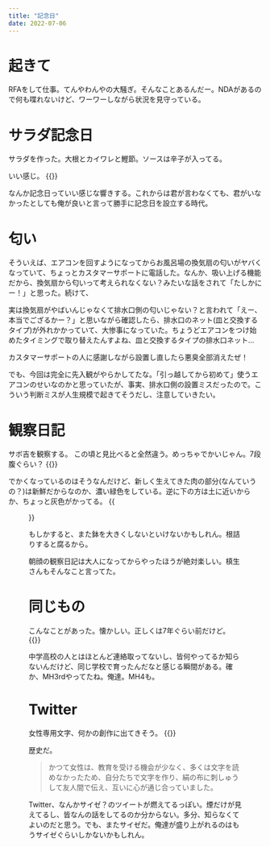 ```yaml
---
title: "記念日"
date: 2022-07-06
---
```


# 起きて
RFAをして仕事。てんやわんやの大騒ぎ。そんなことあるんだー。NDAがあるので何も喋れないけど、ワーワーしながら状況を見守っている。

# サラダ記念日
サラダを作った。大根とカイワレと鰹節。ソースは辛子が入ってる。

いい感じ。
{{<tweet user="dango_bot" id="1544672433562873857">}}

なんか記念日っていい感じな響きする。これからは君が言わなくても、君がいなかったとしても俺が良いと言って勝手に記念日を設立する時代。

# 匂い
そういえば、エアコンを回すようになってからお風呂場の換気扇の匂いがヤバくなっていて、ちょっとカスタマーサポートに電話した。なんか、吸い上げる機能だから、換気扇から匂いって考えられなくない？みたいな話をされて「たしかにー！」と思った。続けて、

実は換気扇がやばいんじゃなくて排水口側の匂いじゃない？と言われて「えー、本当でござるかー？」と思いながら確認したら、排水口のネット(皿と交換するタイプ)が外れかかっていて、大惨事になっていた。ちょうどエアコンをつけ始めたタイミングで取り替えたんすよね、皿と交換するタイプの排水口ネット...

カスタマーサポートの人に感謝しながら設置し直したら悪臭全部消えたぜ！

でも、今回は完全に先入観がやらかしてたな。「引っ越してから初めて」使うエアコンのせいなのかと思っていたが、事実、排水口側の設置ミスだったので。こういう判断ミスが人生規模で起きてそうだし、注意していきたい。
# 観察日記
サボ吉を観察する。
この頃と見比べると全然違う。めっちゃでかいじゃん。7段腹ぐらい？
{{<tweet user="dango_bot" id="1446032478787960842">}}

でかくなっているのはそうなんだけど、新しく生えてきた肉の部分(なんていうの？)は新鮮だからなのか、濃い緑色をしている。逆に下の方は土に近いからか、ちょっと灰色がかってる。
{{<figure src="/media/2022-07-06-saboten.jpeg" alt="saboten">}}

もしかすると、また鉢を大きくしないといけないかもしれん。根詰りすると腐るから。

朝顔の観察日記は大人になってからやったほうが絶対楽しい。槙生さんもそんなこと言ってた。

# 同じもの
こんなことがあった。懐かしい。正しくは7年ぐらい前だけど。
{{<tweet user="dango_bot" id="1544701046765031425">}}

中学高校の人とはほとんど連絡取ってないし、皆何やってるか知らないんだけど、同じ学校で育ったんだなと感じる瞬間がある。確か、MH3rdやってたね。俺達。MH4も。
# Twitter
女性専用文字、何かの創作に出てきそう。
{{<tweet user="dango_bot" id="1544660030972116993">}}

歴史だ。

> かつて女性は、教育を受ける機会が少なく、多くは文字を読めなかったため、自分たちで文字を作り、絹の布に刺しゅうして友人間で伝え、互いに心が通じ合っていました。

Twitter、なんかサイゼ？のツイートが燃えてるっぽい。煙だけが見えてるし、皆なんの話をしてるのか分からない。多分、知らなくてよいのだと思う。でも、またサイゼだ。俺達が盛り上がれるのはもうサイゼぐらいしかないかもしれん。